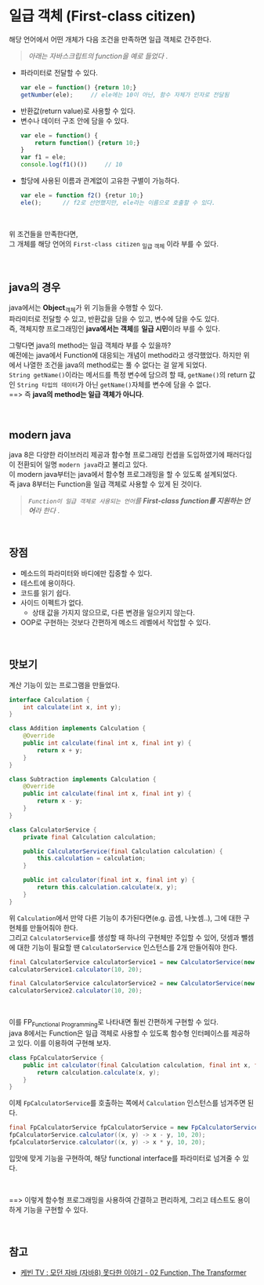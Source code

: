 # 일급 객체 (First-class citizen)
해당 언어에서 어떤 개체가 다음 조건을 만족하면 일급 객체로 간주한다.      
> *아래는 자바스크립트의 function을 예로 들었다* .
- 파라미터로 전달할 수 있다.
    ```js
    var ele = function() {return 10;}
    getNumber(ele);     // ele에는 10이 아닌, 함수 자체가 인자로 전달됨
    ```
- 반환값(return value)로 사용할 수 있다.
- 변수나 데이터 구조 안에 담을 수 있다.
    ```js
    var ele = function() {
        return function() {return 10;}
    }
    var f1 = ele;
    console.log(f1()())     // 10
    ```
- 할당에 사용된 이름과 관계없이 고유한 구별이 가능하다.
    ```js 
    var ele = function f2() {retur 10;}
    ele();      // f2로 선언했지만, ele라는 이름으로 호출할 수 있다. 
    ```

<br/>

위 조건들을 만족한다면,  
그 개체를 해당 언어의 `First-class citizen` <sub>일급 객체</sub> 이라 부를 수 있다.  

<br/>

## java의 경우
java에서는 **Object**<sub>객체</sub>가 위 기능들을 수행할 수 있다.  
파라미터로 전달할 수 있고, 반환값을 담을 수 있고, 변수에 담을 수도 있다.   
즉, 객체지향 프로그래밍인 **java에서는 객체**를 **일급 시민**이라 부를 수 있다.  
  
그렇다면 java의 method는 일급 객체라 부를 수 있을까?    
예전에는 java에서 Function에 대응되는 개념이 method라고 생각했었다. 하지만 위에서 나열한 조건을 java의 method로는 풀 수 없다는 걸 알게 되었다.    
`String getName()`이라는 메서드를 특정 변수에 담으려 할 때, `getName()`의 return 값인 `String 타입의 데이터`가 아닌 `getName()`자체를 변수에 담을 수 없다.       
==> 즉 **java의 method는 일급 객체가 아니다**.   

<br/>  

## modern java
java 8은 다양한 라이브러리 제공과 함수형 프로그래밍 컨셉을 도입하였기에 패러다임이 전환되어 일명 `modern java`라고 불리고 있다.  
이 modern java부터는 java에서 함수형 프로그래밍을 할 수 있도록 설계되었다.  
즉 java 8부터는 Function을 일급 객체로 사용할 수 있게 된 것이다.   
> *`Function이 일급 객체로 사용되는 언어`를 **First-class function를 지원하는 언어**라 한다* .  

<br/>

## 장점
- 메소드의 파라미터와 바디에만 집중할 수 있다.  
- 테스트에 용이하다.  
- 코드를 읽기 쉽다.
- 사이드 이펙트가 없다.
    - 상태 값을 가지지 않으므로, 다른 변경을 일으키지 않는다.  
- OOP로 구현하는 것보다 간편하게 메소드 레벨에서 작업할 수 있다.

<br/>

## 맛보기
계산 기능이 있는 프로그램을 만들었다. 

```java
interface Calculation {
    int calculate(int x, int y);
}

class Addition implements Calculation {
    @Override
    public int calculate(final int x, final int y) {
        return x + y;
    }
}

class Subtraction implements Calculation {
    @Override
    public int calculate(final int x, final int y) {
        return x - y;
    }
}
```

```java
class CalculatorService {
    private final Calculation calculation;

    public CalculatorService(final Calculation calculation) {
        this.calculation = calculation;
    }

    public int calculator(final int x, final int y) {
        return this.calculation.calculate(x, y);
    }
}
```

위 `Calculation`에서 만약 다른 기능이 추가된다면(e.g. 곱셈, 나눗셈..), 그에 대한 구현체를 만들어줘야 한다.   
그리고 `CalculatorService`를 생성할 때 하나의 구현체만 주입할 수 있어, 덧셈과 뺄셈에 대한 기능이 필요할 땐 `CalculatorService` 인스턴스를 2개 만들어줘야 한다.  

```java
final CalculatorService calculatorService1 = new CalculatorService(new Addition());
calculatorService1.calculator(10, 20);

final CalculatorService calculatorService2 = new CalculatorService(new Subtraction());
calculatorService2.calculator(10, 20);
```
  
<br/>

이를 FP<sub>Functional Programming</sub>로 나타내면 훨씬 간편하게 구현할 수 있다.  
java 8에서는 Function은 일급 객체로 사용할 수 있도록 함수형 인터페이스를 제공하고 있다. 이를 이용하여 구현해 보자.  

```java
class FpCalculatorService {
    public int calculator(final Calculation calculation, final int x, final int y) {
        return calculation.calculate(x, y);
    }
}
```
  
이제 `FpCalculatorService`를 호출하는 쪽에서 `Calculation` 인스턴스를 넘겨주면 된다.  
```java
final FpCalculatorService fpCalculatorService = new FpCalculatorService();
fpCalculatorService.calculator((x, y) -> x - y, 10, 20);
fpCalculatorService.calculator((x, y) -> x * y, 10, 20);    
```
  
입맛에 맞게 기능을 구현하여, 해당 functional interface를 파라미터로 넘겨줄 수 있다.  
    
<br/>

==> 이렇게 함수형 프로그래밍을 사용하여 간결하고 편리하게, 그리고 테스트도 용이하게 기능을 구현할 수 있다.     

<br/>

## 참고
- [케빈 TV : 모던 자바 (자바8) 못다한 이야기 - 02 Function, The Transformer](https://www.youtube.com/watch?v=Ql9car-IjR0&list=PLRIMoAKN8c6O8_VHOyBOhzBCeN7ShyJ27&index=4)
